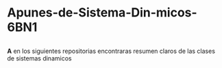 # Apunes-de-Sistema-Din-micos-6BN1
##
###
####
**A**
en los siguientes repositorias encontraras resumen claros de las clases de sistemas dinamicos  

